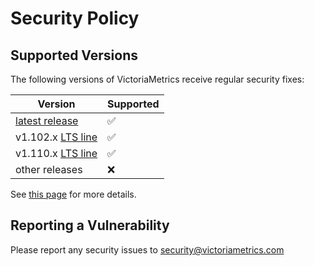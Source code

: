 # Security Policy

## Supported Versions

The following versions of VictoriaMetrics receive regular security fixes:

| Version | Supported          |
|---------|--------------------|
| [latest release](https://docs.victoriametrics.com/victoriametrics/changelog/) | :white_check_mark: |
| v1.102.x [LTS line](https://docs.victoriametrics.com/lts-releases/) | :white_check_mark: |
| v1.110.x [LTS line](https://docs.victoriametrics.com/lts-releases/) | :white_check_mark: |
| other releases  | :x:                |

See [this page](https://victoriametrics.com/security/) for more details.

## Reporting a Vulnerability

Please report any security issues to <security@victoriametrics.com>

